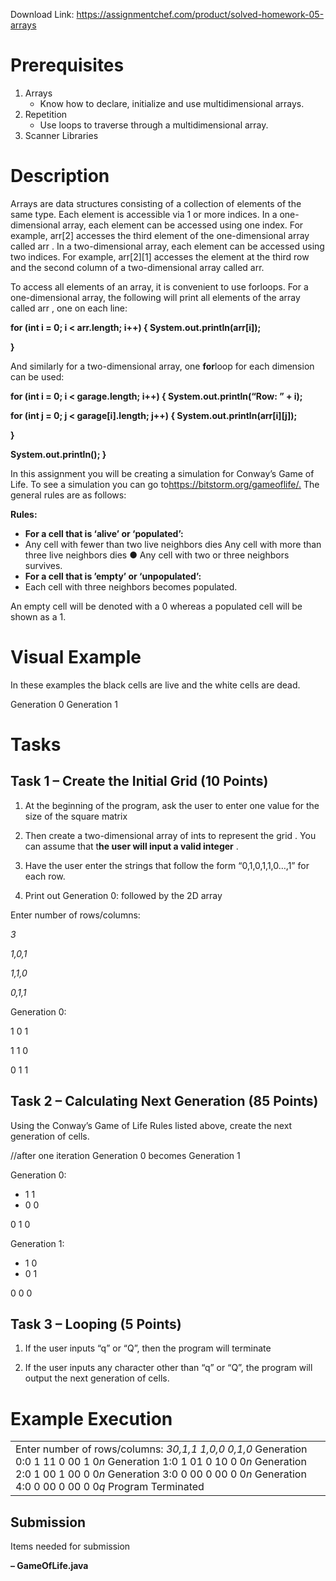 Download Link: https://assignmentchef.com/product/solved-homework-05-arrays
<br>
<h1>Prerequisites</h1>

<ol>

 <li>Arrays

  <ul>

   <li>Know how to declare, initialize and use multidimensional arrays.</li>

  </ul></li>

 <li>Repetition

  <ul>

   <li>Use loops to traverse through a multidimensional array.</li>

  </ul></li>

 <li>Scanner Libraries</li>

</ol>




<h1>Description</h1>

Arrays are data structures consisting of a collection of elements of the same type. Each element is accessible via 1 or more indices. In a one-dimensional array, each element can be accessed using one index. For example, arr[2]​ accesses the third element of the one-dimensional array called arr​ .​ In a two-dimensional array, each element can be accessed using two indices. For example, arr[2][1]​ accesses the element at the third row and the second column of a two-dimensional array called arr​ .​




To access all elements of an array, it is convenient to use for​ loops. For a one-dimensional array, the following will print all elements of the array called arr​ , one on each line:​




<strong>for (int i = 0; i &lt; arr.length; i++) { System.out.println(arr[i]); </strong>

<strong>} </strong>




And similarly for a two-dimensional array, one <strong>for</strong>​ loop for each dimension can be used:​




<strong>for (int i = 0; i &lt; garage.length; i++) { System.out.println(“Row: ” + i); </strong>

<strong>for (int j = 0; j &lt; garage[i].length; j++) { System.out.println(arr[i][j]); </strong>

<strong>} </strong>

<strong>System.out.println(); } </strong>




In this assignment you will be creating a simulation for Conway’s Game of Life. To see a simulation you can go to <u>​</u><u><a href="https://bitstorm.org/gameoflife/">https://bitstorm.org/gameoflife/</a></u><u>​</u><a href="https://bitstorm.org/gameoflife/">.</a> The general rules are as follows:




<strong>Rules: </strong>

<ul>

 <li><strong>For a cell that is ‘alive’ or ‘populated’:</strong></li>

 <li>Any cell with fewer than two live neighbors dies Any cell with more than three live neighbors dies ● Any cell with two or three neighbors survives.</li>

 <li><strong>For a cell that is ’empty’ or ‘unpopulated’: </strong></li>

 <li>Each cell with three neighbors becomes populated.</li>

</ul>




An empty cell will be denoted with a 0 whereas a populated cell will be shown as a 1.




<h1>Visual Example</h1>

<strong> </strong>

In these examples the black cells are live and the white cells are dead.




<strong>                              </strong>Generation 0                                 Generation 1​

<strong> </strong>

<h1>Tasks</h1>

<h2>Task 1 – Create the Initial Grid  (10 Points)</h2>

<ol>

 <li>At the beginning of the program, ask the user to enter one value for the size of the square matrix</li>

</ol>




<ol start="2">

 <li>Then create a two-dimensional array of ints​ to represent the grid . You can assume that t<strong>he user will input a valid integer</strong>​ .​</li>

</ol>




<ol start="3">

 <li>Have the user enter the strings that follow the form “0,1,0,1,1,0…,1” for each row.</li>

</ol>




<ol start="4">

 <li>Print out Generation 0: followed by the 2D array</li>

</ol>







Enter number of rows/columns:

<em>3 </em>




<em>1,0,1 </em>

<em>1,1,0 </em>

<em>0,1,1 </em>




Generation 0:

1 0 1

1 1 0

0 1 1

<h2>Task 2 – Calculating Next Generation (85 Points)</h2>

Using the Conway’s Game of Life Rules listed above, create the next generation of cells.

//after one iteration Generation 0 becomes Generation 1

Generation 0:

<ul>

 <li>1 1</li>

 <li>0 0</li>

</ul>

0 1 0




Generation 1:

<ul>

 <li>1 0</li>

 <li>0 1</li>

</ul>

0 0 0

<h2>Task 3 – Looping  (5 Points)</h2>

<ol>

 <li>If the user inputs “q” or “Q”, then the program will terminate</li>

</ol>




<ol start="2">

 <li>If the user inputs any character other than “q” or “Q”, the program will output the next generation of cells.</li>

</ol>

<h1>Example Execution</h1>

<table width="602">

 <tbody>

  <tr>

   <td width="602">Enter number of rows/columns: <em>3</em>​<em>0,1,1 </em><em>1,0,0 </em><em>0,1,0 </em> Generation 0:0  1 11  0 00 1 0<em>n </em>Generation 1:0  1 01  0 10 0 0<em>n </em>Generation 2:0 1 00 1 00 0 0<em>n </em>Generation 3:0 0 00 0 00 0 0<em>n </em>Generation 4:0 0 00 0 00 0 0<em>q </em>Program Terminated</td>

  </tr>

 </tbody>

</table>




<h2>Submission</h2>

Items needed for submission

<strong>– GameOfLife.java </strong>




<strong> </strong>